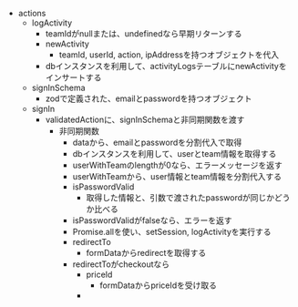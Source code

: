 - actions
  - logActivity
    - teamIdがnullまたは、undefinedなら早期リターンする
    - newActivity
      - teamId, userId, action, ipAddressを持つオブジェクトを代入
    - dbインスタンスを利用して、activityLogsテーブルにnewActivityをインサートする
  - signInSchema
    - zodで定義された、emailとpasswordを持つオブジェクト
  - signIn
    - validatedActionに、signInSchemaと非同期関数を渡す
      - 非同期関数
        - dataから、emailとpasswordを分割代入で取得
        - dbインスタンスを利用して、userとteam情報を取得する
        - userWithTeamのlengthが0なら、エラーメッセージを返す
        - userWithTeamから、user情報とteam情報を分割代入する
        - isPasswordValid
          - 取得した情報と、引数で渡されたpasswordが同じかどうか比べる
        - isPasswordValidがfalseなら、エラーを返す
        - Promise.allを使い、setSession, logActivityを実行する
        - redirectTo
          - formDataからredirectを取得する
        - redirectToがcheckoutなら
          - priceId
            - formDataからpriceIdを受け取る
          - 